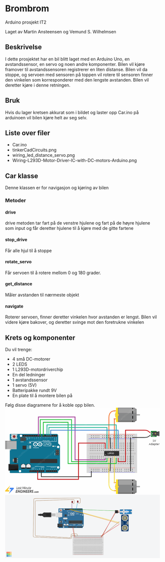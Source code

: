 # Brombrom
Arduino prosjekt IT2

Laget av Martin Ansteensen og Vemund S. Wilhelmsen

## Beskrivelse

I dette prosjektet har en bil blitt laget med en Arduino Uno, en avstandssensor, en servo og noen andre komponenter. Bilen vil kjøre framover til avstandssensoren registrerer en liten distanse. Bilen vil da stoppe, og servoen med sensoren på toppen vil rotere til sensoren finner den vinkelen som korresponderer med den lengste avstanden. Bilen vil deretter kjøre i denne retningen. 

## Bruk
Hvis du lager kretsen akkurat som i bildet og laster opp Car.ino på arduinoen vil bilen kjøre helt av seg selv.

## Liste over filer
* Car.ino
* tinkerCadCircuits.png
* wiring_led_distance_servo.png
* Wiring-L293D-Motor-Driver-IC-with-DC-motors-Arduino.png


## Car klasse
Denne klassen er for navigasjon og kjøring av bilen

### Metoder 

#### drive

drive metoden tar fart på de venstre hjulene og fart på de høyre hjulene som input og får deretter hjulene til å kjøre med de gitte fartene 

#### stop_drive
Får alle hjul til å stoppe

#### rotate_servo
Får servoen til å rotere mellom 0 og 180 grader.

#### get_distance
Måler avstanden til nærmeste objekt 

#### navigate

Roterer servoen, finner deretter vinkelen hvor avstanden er lengst. Bilen vil videre kjøre bakover, og deretter svinge mot den foretrukne vinkelen

## Krets og komponenter
Du vil trenge:
* 4 små DC-motorer
* 2 LEDS
* 1 L293D-motordriverchip
* En del ledninger
* 1 avstandssensor 
* 1 servo (5V)
* Batteripakke rundt 9V
* En plate til å montere bilen på

Følg disse diagramene for å koble opp bilen. 
![Motorkrets](https://github.com/vewia002/brombrom/blob/main/Wiring-L293D-Motor-Driver-IC-with-DC-Motors-Arduino.png?raw=true)
![Leds- og servokrets](https://github.com/vewia002/brombrom/blob/main/wiring_led_distance_servo.png)


